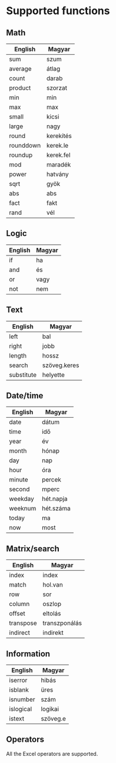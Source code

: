 # Supported functions

## Math
|English|Magyar|
|---|---|
|sum|szum|
|average|átlag|
|count|darab|
|product|szorzat|
|min|min|
|max|max|
|small|kicsi|
|large|nagy|
|round|kerekítés|
|rounddown|kerek.le|
|roundup|kerek.fel|
|mod|maradék|
|power|hatvány|
|sqrt|gyök|
|abs|abs|
|fact|fakt|
|rand|vél|

## Logic
|English|Magyar|
|---|---|
|if|ha|
|and|és|
|or|vagy|
|not|nem|

## Text
|English|Magyar|
|---|---|
|left|bal|
|right|jobb|
|length|hossz|
|search|szöveg.keres|
|substitute|helyette|

## Date/time
|English|Magyar|
|---|---|
|date|dátum|
|time|idő|
|year|év|
|month|hónap|
|day|nap|
|hour|óra|
|minute|percek|
|second|mperc|
|weekday|hét.napja|
|weeknum|hét.száma|
|today|ma|
|now|most|

## Matrix/search
|English|Magyar|
|---|---|
|index|index|
|match|hol.van|
|row|sor|
|column|oszlop|
|offset|eltolás|
|transpose|transzponálás|
|indirect|indirekt|

## Information
|English|Magyar|
|---|---|
|iserror|hibás|
|isblank|üres|
|isnumber|szám|
|islogical|logikai|
|istext|szöveg.e|

## Operators
All the Excel operators are supported.
